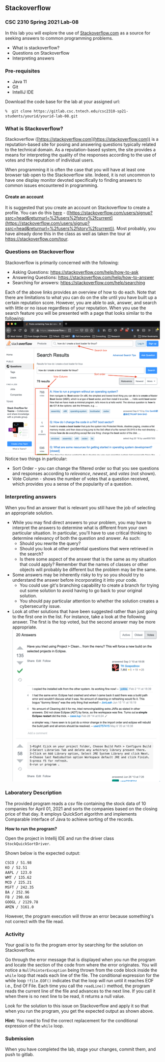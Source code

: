 ## Stackoverflow
### CSC 2310 Spring 2021 Lab-08

In this lab you will explore the use of [Stackoverflow.com](https://www.stackoverflow.com) as a source for seeking answers to common programming problems.

* What is stackoverflow?
* Questions on Stackoverflow
* Interpreting answers

### Pre-requisites

* Java 11
* Git
* IntelliJ IDE

Download the code base for the lab at your assigned url:
```text
%  git clone https://gitlab.csc.tntech.edu/csc2310-sp21-students/yourid/yourid-lab-08.git
```

### What is Stackoverflow?
Stackoverflow ([https://stackoverflow.com](https://stackoverflow.com)) is a reputation-based site for
posing and answering questions typically related to
the technical domain. As a reputation-based system, the site provides a means for interpreting the quality of the responses according to the use of votes and
the reputation of individual users.

When programming it is often the case that you will have at least one browser tab open to the Stackoverflow site. Indeed, it is not uncommon to have
one display monitor devoted specifically to finding
answers to common issues encountered in programming.

#### Create an account
It is suggested that you create an account on Stackoverflow to create a profile. You can do this [here](https://stackoverflow.com/users/signup?ssrc=head&returnurl=%2fusers%2fstory%2fcurrent) - ([https://stackoverflow.com/users/signup?ssrc=head&returnurl=%2fusers%2fstory%2fcurrent](https://stackoverflow.com/users/signup?ssrc=head&returnurl=%2fusers%2fstory%2fcurrent)).
Most probably, you have already done this in the class as well as taken the tour at https://stackoverflow.com/tour.

### Questions on Stackoverflow
Stackoverflow is primarily concerned with the following:

* Asking Questions: https://stackoverflow.com/help/how-to-ask
* Answering Questions: https://stackoverflow.com/help/how-to-answer
* Searching for answers: https://stackoverflow.com/help/searching

Each of the above links provides an overview of how to do each.
Note that there are limitations to what you can do on the site until you have built up a certain reputation score. However, you are able to ask, answer, and search with little or no issue regardless of your reputation.
When you use the search feature you will be presented with a page that looks similar to the following:
![searchbox](docs/searchbox.png)
Notice two things in particular:
* Sort Order - you can change the filtered order so that you see questions and responses according to *relevance*, *newest*, and *votes* (not shown).
* Vote Column - shows the number of votes that a question received, which provides you a sense of the popularity of a question.

### Interpreting answers
When you find an answer that is relevant you still have the job of selecting an appropriate solution.

* While you may find direct answers to your problem, you may have to interpret the answers to determine what is different from your own particular situation. In particular, you'll have to use critical thinking to determine relevancy of both the question and answer. As such:
    * Should you rewrite the query?
    * Should you look at other potential questions that were retrieved in the search?
    * Is there some aspect of the answer that is the same as my situation that could apply? Remember that the names of classes or other objects will probably be different but the problem may be the same.
* Some answers may be inherently risky to try so you should try to understand the answer before incorporating it into your code.
    * You could use git's branching capability to create a branch for trying out some solution to avoid having to go back to your original solution.
    * You should pay particular attention to whether the solution creates a cybersecurity issue.
* Look at other solutions that have been suggested rather than just going to the first one in the list. For instance, take a look at the following answer. The first is the top voted, but the second answer may be more appropriate.
  ![sortedanswers](docs/sortedanswers.png)

### Laboratory Description

The provided program reads a csv file containing the stock data of 10 companies for April 01, 2021 and sorts the companies based on the closing price of that day. 
It employs QuickSort algorithm and implements Comparable interface of Java to achieve sorting of the records.

**How to run the program?**

Open the project in Intellij IDE and run the driver class `StockQuickSortDriver`.

Shown below is the expected output:
```
CSCO / 51.98
KO / 52.51
AAPL / 123.0
WMT / 135.62
MCD / 225.21
MSFT / 242.35
BA / 252.96
FB / 298.66
GOOGL / 2129.78
AMZN / 3161.0
```

However, the program execution will throw an error because something's not correct with the file read.

### Activity

Your goal is to fix the program error by searching for the solution on Stackoverflow.

Go through the error message that is displayed when you run the program and locate the section of the code from where the error originates. You will notice a `NullPointerException` being thrown from the code block inside the `while` loop that reads each line of the file. The conditional expression for the while loop `!file.EOF()` indicates that the loop will run until it reaches EOF i.e., End Of File. Each time you call the `readLine()` method, the program reads the current line of the file and advances to the next line. If you call it when there is no next line to be read, it returns a null value.

Look for the solution to this issue on Stackoverflow and apply it so that when you run the program, you get the expected output as shown above.

**Hint:** You need to find the correct replacement for the conditional expression of the `while` loop.

### Submission
When you have completed the lab, stage your changes, commit them, and push to gitlab.
